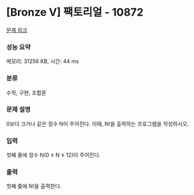 # [Bronze V] 팩토리얼 - 10872

[문제 링크](https://www.acmicpc.net/problem/10872)

### 성능 요약

메모리: 31256 KB, 시간: 44 ms

### 분류

수학, 구현, 조합론

### 문제 설명

<p>0보다 크거나 같은 정수 N이 주어진다. 이때, N!을 출력하는 프로그램을 작성하시오.</p>

### 입력

 <p>첫째 줄에 정수 N(0 ≤ N ≤ 12)이 주어진다.</p>

### 출력

 <p>첫째 줄에 N!을 출력한다.</p>
